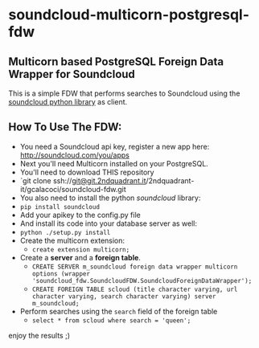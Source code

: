 # soundcloud-multicorn-postgresql-fdw
## Multicorn based PostgreSQL Foreign Data Wrapper for Soundcloud

This is a simple FDW that performs searches to Soundcloud using
the [soundcloud python library](https://github.com/soundcloud/soundcloud-python)
as client.

## How To Use The FDW:

* You need a Soundcloud api key, register a new app here: http://soundcloud.com/you/apps 
* Next you'll need Multicorn installed on your PostgreSQL.
*  You'll need to download THIS repository
  * `git clone ssh://git@git.2ndquadrant.it/2ndquadrant-it/gcalacoci/soundcloud-fdw.git
*  You also need to install the python *soundcloud* library:
  * `pip install soundcloud`
* Add your apikey to the config.py file
*  And install its code into your database server as well:
  * `python ./setup.py install`
* Create the multicorn extension:
  * `create extension multicorn;`
* Create a **server** and a **foreign table**.
  * `CREATE SERVER m_soundcloud foreign data wrapper multicorn options (wrapper 'soundcloud_fdw.SoundcloudFDW.SoundcloudForeignDataWrapper');`
  * `CREATE FOREIGN TABLE scloud (title character varying, url character varying, search character varying) server m_soundcloud;`
* Perform searches using the `search` field of the foreign table
  * `select * from scloud where search = 'queen';`

enjoy the results ;)
